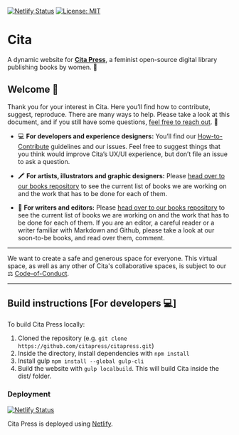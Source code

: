 [![Netlify Status](https://api.netlify.com/api/v1/badges/091f948a-f979-4baa-a28a-8621367e7582/deploy-status)](https://app.netlify.com/sites/cranky-bartik-68e51d/deploys) [![License: MIT](https://img.shields.io/badge/License-MIT-yellow.svg)](https://opensource.org/licenses/MIT)

# Cita

A dynamic website for [**Cita Press**](https://citapress.org), a feminist open-source digital library publishing books by women. 💪

## Welcome 🐣 

Thank you for your interest in Cita. Here you’ll find how to contribute, suggest, reproduce. There are many ways to help. Please take a look at this document, and if you still have some questions, [feel free to reach out](mailto://citabooks@gmail.com). 👀

* 💻 **For developers and experience designers:** You’ll find our [How-to-Contribute](https://github.com/citapress/citapress/blob/master/docs/contribute.md) guidelines and our issues. Feel free to suggest things that you think would improve Cita’s UX/UI experience, but don’t file an issue to ask a question. 

* 🖍 **For artists, illustrators and graphic designers:** Please [head over to our books repository](https://github.com/citapress/books) to see the current list of books we are working on and the work that has to be done for each of them.

* 📖 **For writers and editors:** Please [head over to our books repository](https://github.com/citapress/books) to see the current list of books we are working on and the work that has to be done for each of them. If you are an editor, a careful reader or a writer familiar with Markdown and Github, please take a look at our soon-to-be books, and read over them, comment.

---

We want to create a safe and generous space for everyone. This virtual space, as well as any other of Cita's collaborative spaces, is subject to our ⚖️ [Code-of-Conduct](https://github.com/citapress/citapress/blob/master/Code-of-Conduct.md).

---

## Build instructions [For developers 💻]

To build Cita Press locally:

1. Cloned the repository (e.g. `git clone https://github.com/citapress/citapress.git`)
2. Inside the directory, install dependencies with `npm install`
3. Install gulp `npm install --global gulp-cli` 
4. Build the website with `gulp localbuild`. This will build Cita inside the dist/ folder.

### Deployment

[![Netlify Status](https://api.netlify.com/api/v1/badges/091f948a-f979-4baa-a28a-8621367e7582/deploy-status)](https://app.netlify.com/sites/cranky-bartik-68e51d/deploys)

Cita Press is deployed using [Netlify](https://www.netlify.com/). 
